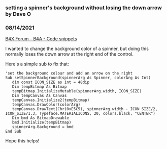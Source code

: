 ### setting a spinner's background without losing the down arrow by Dave O
### 08/14/2021
[B4X Forum - B4A - Code snippets](https://www.b4x.com/android/forum/threads/133428/)

I wanted to change the background color of a spinner, but doing this normally loses the down arrow at the right end of the control.  
  
Here's a simple sub to fix that:  
  

```B4X
'set the background colour and add an arrow on the right  
Sub setSpinnerBackground(spinnerArg As Spinner, colorArg As Int)  
   dim const ICON_SIZE as int = 48dip      
   Dim tempBitmap As Bitmap  
   tempBitmap.InitializeMutable(spinnerArg.width, ICON_SIZE)  
   Dim tempCanvas As Canvas  
   tempCanvas.Initialize2(tempBitmap)  
   tempCanvas.DrawColor(colorArg)  
   tempCanvas.DrawText(Chr(0xE5C5), spinnerArg.width - ICON_SIZE/2, ICON_SIZE/1.3, Typeface.MATERIALICONS, 20, colors.black, "CENTER")  
   Dim bmd As BitmapDrawable  
   bmd.Initialize(tempBitmap)  
   spinnerArg.Background = bmd  
End Sub
```

  
  
Hope this helps!